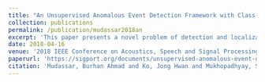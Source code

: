 ```yaml
---
title: "An Unsupervised Anomalous Event Detection Framework with Class-Aware Source Separation"
collection: publications
permalink: /publication/mudassar2018an
excerpt: 'This paper presents a novel problem of detection and localization of anomalous events due to a certain class of objects in video data with applications to smart surveillance. A baseline system is proposed that uses a convolutional neural network (CNN) to generate pixel level masks corresponding to objects of a class of interest. A Restricted Boltzmann Machine (RBM) is then trained on the mask to learn patterns of normal behavior. The free energy of the RBM is used to detect the presence of an anomaly while the reconstruction error is used to localize the anomaly. Our approach is scalable to a low power and energy constrained setting with 1930.48 ms of latency and 4826 mJ energy consumed per frame on a mGPU.'
date: 2018-04-16
venue: '2018 IEEE Conference on Acoustics, Speech and Signal Processing (ICASSP)'
paperurl: 'https://sigport.org/documents/unsupervised-anomalous-event-detection-framework-class-aware-source-separation'
citation: 'Mudassar, Burhan Ahmad and Ko, Jong Hwan and Mukhopadhyay, Saibal (2018). &quot;An Unsupervised Anomalous Event Detection Framework with Class-Aware Source Separation&quot; <i>2018 IEEE Conference on Acoustics, Speech and Signal Processing (ICASSP)</i>.'
---
```


